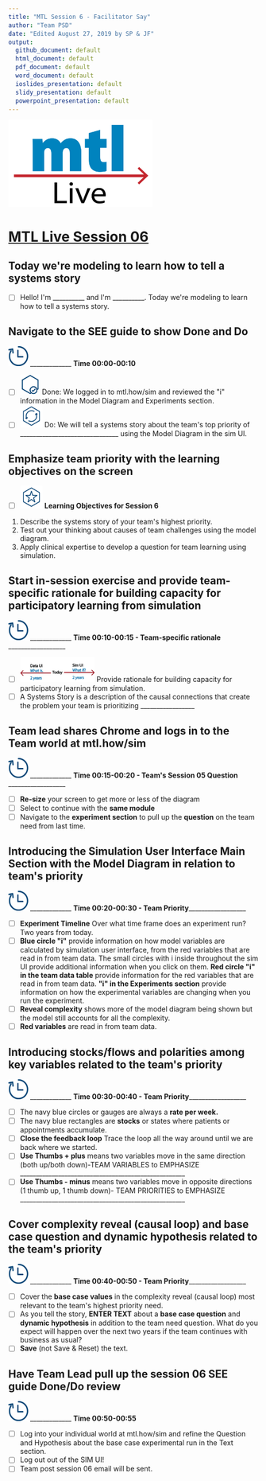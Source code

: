 ```yaml
---
title: "MTL Session 6 - Facilitator Say"
author: "Team PSD"
date: "Edited August 27, 2019 by SP & JF"
output: 
  github_document: default
  html_document: default
  pdf_document: default
  word_document: default
  ioslides_presentation: default
  slidy_presentation: default
  powerpoint_presentation: default
---
```


<img src = "https://github.com/lzim/teampsd/blob/master/resources/logos/mtl_live_sq_sm.png"
     height = "175" width = "290">

# [MTL Live Session 06](https://github.com/lzim/teampsd/blob/master/mtl_facilitate_workgroup/mtl_live_guide/mtl_live_session06_see.Rmd)

## Today we're modeling to learn how to tell a systems story

- [ ] Hello! I'm \__________ and I'm \__________. Today we're modeling to learn how to tell a systems story.

## Navigate to the SEE guide to show Done and Do

<img src = "https://github.com/lzim/teampsd/blob/master/resources/icons/timestamp.png" height = "40" width = "40" style ="display: inline-block"/> _____________ **Time 00:00-00:10**

- [ ] <img src = "https://github.com/lzim/teampsd/blob/master/resources/icons/done.png" height = "40" width = "40">  Done: We logged in to mtl.how/sim and reviewed the "i" information in the Model Diagram and Experiments section.
- [ ] <img src = "https://github.com/lzim/teampsd/blob/master/resources/icons/do.png" height = "45" width = "45"> Do: We will tell a systems story about the team's top priority of \_______________________________ using the Model Diagram in the sim UI.

## Emphasize team priority with the learning objectives on the screen

- [ ] <img src = "https://github.com/lzim/teampsd/blob/master/resources/icons/learning_objectives.png" height = "45" width = "45"> **Learning Objectives for Session 6**

1. Describe the systems story of your team's highest priority.
2. Test out your thinking about causes of team challenges using the model diagram.
3. Apply clinical expertise to develop a question for team learning using simulation.

## Start in-session exercise and provide team-specific rationale for building capacity for participatory learning from simulation

<img src = "https://github.com/lzim/teampsd/blob/master/resources/icons/timestamp.png" height = "40" width = "40" style ="display: inline-block"/> _____________ **Time 00:10-00:15 - Team-specific rationale** \__________________

- [ ] <img src = "https://raw.githubusercontent.com/lzim/teampsd/master/resources/illustrations/data_ui_sim_ui.png" height = "50" width = "150"> Provide rationale for building capacity for participatory learning from simulation.
- [ ] A Systems Story is a description of the causal connections that create the problem your team is prioritizing \_________________

## Team lead shares Chrome and logs in to the Team world at **mtl.how/sim**

<img src = "https://github.com/lzim/teampsd/blob/master/resources/icons/timestamp.png" height = "40" width = "40" style ="display: inline-block"/> \_____________ **Time 00:15-00:20 - Team's Session 05 Question** \__________________

- [ ] **Re-size** your screen to get more or less of the diagram
- [ ] Select to continue with the **same module**
- [ ] Navigate to the **experiment section** to pull up the **question** on the team need from last time.

## Introducing the Simulation User Interface Main Section with the Model Diagram in relation to team's priority

<img src = "https://github.com/lzim/teampsd/blob/master/resources/icons/timestamp.png" height = "40" width = "40" style ="display: inline-block"/> \_____________ **Time 00:20-00:30 - Team Priority**\__________________

- [ ] **Experiment Timeline** Over what time frame does an experiment run? Two years from today.
- [ ] **Blue circle "i"** provide information on how model variables are calculated by simulation user interface, from the red variables that are read in from team data. The small circles with i inside throughout the sim UI provide additional information when you click on them. **Red circle "i" in the team data table** provide information for the red variables that are read in from team data. **"i" in the Experiments section** provide information on how the experimental variables are changing when you run the experiment.
- [ ] **Reveal complexity** shows more of the model diagram being shown but the model still accounts for all the complexity.
- [ ] **Red variables** are read in from team data.

## Introducing stocks/flows and polarities among key variables related to the team's priority

<img src = "https://github.com/lzim/teampsd/blob/master/resources/icons/timestamp.png" height = "40" width = "40" style ="display: inline-block"/> \_____________ **Time 00:30-00:40  - Team Priority**\__________________

- [ ] The navy blue circles or gauges are always a **rate per week.**
- [ ] The navy blue rectangles are **stocks** or states where patients or appointments accumulate.
- [ ] **Close the feedback loop** Trace the loop all the way around until we are back where we started.
- [ ] **Use Thumbs + plus** means two variables move in the same direction (both up/both down)-TEAM VARIABLES to EMPHASIZE \____________________________________________________
- [ ] **Use Thumbs - minus** means two variables move in opposite directions (1 thumb up, 1 thumb down)- TEAM PRIORITIES to EMPHASIZE \____________________________________________________

## Cover complexity reveal (causal loop) and base case question and dynamic hypothesis related to the team's priority

<img src = "https://github.com/lzim/teampsd/blob/master/resources/icons/timestamp.png" height = "40" width = "40" style ="display: inline-block"/> \_____________ **Time 00:40-00:50 - Team Priority**\__________________

- [ ] Cover the **base case values** in the complexity reveal (causal loop) most relevant to the team's highest priority need.
- [ ] As you tell the story, **ENTER TEXT** about a **base case question** and **dynamic hypothesis** in addition to the team need question. What do you expect will happen over the next two years if the team continues with business as usual?
- [ ] **Save** (not Save & Reset) the text.

## Have Team Lead pull up the session 06 SEE guide Done/Do review

<img src = "https://github.com/lzim/teampsd/blob/master/resources/icons/timestamp.png" height = "40" width = "40" style ="display: inline-block"/> \_____________ **Time 00:50-00:55**

- [ ] Log into your individual world at mtl.how/sim and refine the Question and Hypothesis about the base case experimental run in the Text section.
- [ ] Log out  out of the SIM UI!
- [ ] Team post session 06 email will be sent.
